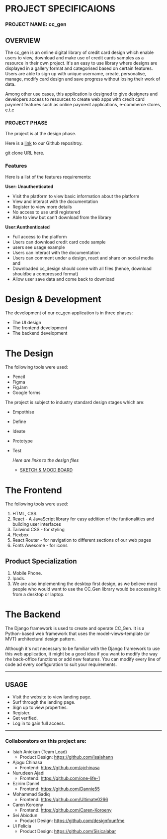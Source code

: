 <!--project-->

 # **PROJECT SPECIFICAIONS**

 ### PROJECT NAME:  cc_gen

## **OVERVIEW**
The cc_gen is an online digital library of credit card design which enable users to view,
    download and make use of credit cards samples as a resource in their own project.
    It's an easy to use library where designs are displayed in a gallery format and categorised based on certain
    features. Users are able to sign up with unique username, create, personalise, manage, modify card
    design and save progress without losing their work of data.

Among other use cases, this application is designed to give designers and developers access to resources to
    create web apps with credit card payment features such as online payment applications, e-commerce stores, e.t.c

### **PROJECT PHASE**

The project is at the design phase.

Here is a [link](https://github.com/zuri-training/TEAM-BEARW2.git) to our Github repositroy.

git clone URL here.

### **Features**
Here is a list of the features requirements:

**User: Unauthenticated**

* Visit the platform to view basic information about the platform
* View and interact with the documentation
* Register to view more details
* No access to use until registered
* Able to view but can't download from the library

**User:Aunthenticated**
* Full access to the platform
* Users can download credit card code sample
* users see usage example
* Users can interact with the documentation
* Users can comment under a design, react and share on social media and 
* Downloaded cc_design should come with all files (hence, download shouldbe a compressed format)
* Allow user save data and come back to download

 # **Design & Development**
  The development of our cc_gen application is in three phases:
  * The UI design
  * The frontend development
  * The backend development

  # The Design
  The following tools were used:
  
* Pencil
* Figma
* FigJam
* Google forms

The project is subject to industry standard design stages which are:
  
* Empothise
*  Define
* Ideate
*  Prototype
* Test
  
  _Here are links to the design files_
  * [SKETCH & MOOD BOARD](https://www.figma.com/file/arUoplQyx97uDy98ueGfGe/Credit-Card-Library-Project?node-id=4%3A21&t=fHKUNYyKe7rcMNIe-0) 

 # **The Frontend**
 
  The following tools were used:
  
 1. HTML, CSS. 
 1.  React - A JavaScript library for easy addition of the funtionalities and building user interfaces
 1. Tailwind CSS - for styling
 1. Flexbox
 1. React Router - for navigation to different sections of our web pages
 1.  Fonts Awesome - for icons
 ## Product Specialization
 1. Mobile Phone.
 1. Ipads.
 1.  We are also implementing the desktop first design, as we believe most people who would want to use the
    CC_Gen library would be accessing it from a desktop or laptop.
#  **The Backend**
  The Django framework is used to create and operate CC_Gen. It is a Python-based web framework that uses
    the model-views-template (or MVT) architectural design pattern.

Although it's not necessary to be familiar with the Django framework to use this web application, it might be a good idea if you want to modify the way rhe back-office functions or add new features. You can modify every line of code ad every configuration to suit your requirements.

---
## USAGE
* Visit the website to view landing page.
* Surf through the landing page.
* Sign up to view properties.
* Register.
* Get verified.
* Log in to gain full access.

___
 ### Collaborators on this project are:
*  Isiah Aniekan (Team Lead)
   *  Product Design: https://github.com/Isaiahann
* Ajogu Chinasa
   * Frontend:  https://github.com/ajchinasa
 * Nurudeen Ajadi
     * Frontend:  https://github.com/one-life-1
 *  Ezirim Daniel
    * Frontend:  https://github.com/Dannie55
 * Mohammad Sadiq  
    *  Frontend: https://github.com/Ultimate0266
 * Caren Koroeny 
    *  Frontend: https://github.com/Caren-Koroeny
 * Sei Abiodun
    *  Product Design: https://github.com/designfounfme
*  Ui Felicia
   * Product Design:  https://github.com/Sisicalabar
